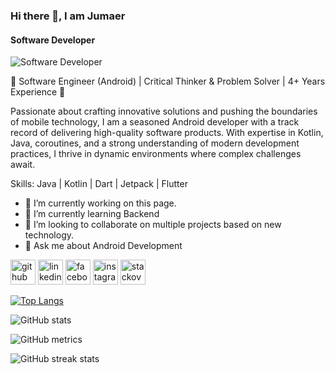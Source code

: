### Hi there 👋, I am Jumaer
#### Software Developer 
![Software Developer ](https://media.licdn.com/dms/image/D4D16AQGa9WcA_OF_DQ/profile-displaybackgroundimage-shrink_350_1400/0/1711825101569?e=1720051200&v=beta&t=Snjv47cvjveXeTnmgC3zbkGJmaLmThxNJZODbaSfiIU)

👋 Software Engineer (Android)  | Critical Thinker & Problem Solver | 4+ Years Experience 🚀

Passionate about crafting innovative solutions and pushing the boundaries of mobile technology, I am a seasoned Android developer with a track record of delivering high-quality software products. With expertise in Kotlin, Java, coroutines, and a strong understanding of modern development practices, I thrive in dynamic environments where complex challenges await.

Skills: Java | Kotlin | Dart | Jetpack | Flutter

- 🔭 I’m currently working on this page. 
- 🌱 I’m currently learning Backend 
- 👯 I’m looking to collaborate on multiple projects based on new technology. 
- 💬 Ask me about Android Development 


[<img src='https://cdn.jsdelivr.net/npm/simple-icons@3.0.1/icons/github.svg' alt='github' height='40'>](https://github.com/Jumaer)  [<img src='https://cdn.jsdelivr.net/npm/simple-icons@3.0.1/icons/linkedin.svg' alt='linkedin' height='40'>](https://www.linkedin.com/in/https://www.linkedin.com/in/md-jumaer-ahamed-883895301//)  [<img src='https://cdn.jsdelivr.net/npm/simple-icons@3.0.1/icons/facebook.svg' alt='facebook' height='40'>](https://www.facebook.com/https://www.facebook.com/jumaer.ahmed/)  [<img src='https://cdn.jsdelivr.net/npm/simple-icons@3.0.1/icons/instagram.svg' alt='instagram' height='40'>](https://www.instagram.com/https://www.instagram.com/ahamedjumaer//)  [<img src='https://cdn.jsdelivr.net/npm/simple-icons@3.0.1/icons/stackoverflow.svg' alt='stackoverflow' height='40'>](https://stackoverflow.com/users/https://stackoverflow.com/users/19298980/jumaer-ahamed)  

[![Top Langs](https://github-readme-stats.vercel.app/api/top-langs/?username=Jumaer)](https://github.com/anuraghazra/github-readme-stats)

![GitHub stats](https://github-readme-stats.vercel.app/api?username=Jumaer&show_icons=true)  

![GitHub metrics](https://metrics.lecoq.io/Jumaer)  

![GitHub streak stats](https://streak-stats.demolab.com/?user=Jumaer)  



